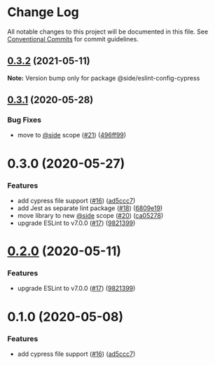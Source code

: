 # Change Log

All notable changes to this project will be documented in this file.
See [Conventional Commits](https://conventionalcommits.org) for commit guidelines.

## [0.3.2](https://github.com/reside-eng/lint-config/compare/@side/eslint-config-cypress@0.3.1...@side/eslint-config-cypress@0.3.2) (2021-05-11)

**Note:** Version bump only for package @side/eslint-config-cypress

## [0.3.1](https://github.com/reside-eng/lint-config/compare/@side/eslint-config-cypress@0.3.0...@side/eslint-config-cypress@0.3.1) (2020-05-28)

### Bug Fixes

- move to [@side](https://github.com/side) scope ([#21](https://github.com/reside-eng/lint-config/issues/21)) ([496ff99](https://github.com/reside-eng/lint-config/commit/496ff9956d51ae2e746549c7c687c8a11ae14b71))

# 0.3.0 (2020-05-27)

### Features

- add cypress file support ([#16](https://github.com/reside-eng/lint-config/issues/16)) ([ad5ccc7](https://github.com/reside-eng/lint-config/commit/ad5ccc72c08d2b3722874dbf14d0defa3498a0fe))
- add Jest as separate lint package ([#18](https://github.com/reside-eng/lint-config/issues/18)) ([6809e19](https://github.com/reside-eng/lint-config/commit/6809e19d63f92353ac5b769c475970f601822733))
- move library to new [@side](https://github.com/side) scope ([#20](https://github.com/reside-eng/lint-config/issues/20)) ([ca05278](https://github.com/reside-eng/lint-config/commit/ca052782a37ac2ac727cd202e1135d4dc01cab87))
- upgrade ESLint to v7.0.0 ([#17](https://github.com/reside-eng/lint-config/issues/17)) ([9821399](https://github.com/reside-eng/lint-config/commit/98213995db8f79bfddaabb51881fac0136b80073))

# [0.2.0](https://github.com/reside-eng/lint-config/compare/@side-eng/eslint-config-cypress@0.1.0...@side-eng/eslint-config-cypress@0.2.0) (2020-05-11)

### Features

- upgrade ESLint to v7.0.0 ([#17](https://github.com/reside-eng/lint-config/issues/17)) ([9821399](https://github.com/reside-eng/lint-config/commit/98213995db8f79bfddaabb51881fac0136b80073))

# 0.1.0 (2020-05-08)

### Features

- add cypress file support ([#16](https://github.com/reside-eng/lint-config/issues/16)) ([ad5ccc7](https://github.com/reside-eng/lint-config/commit/ad5ccc72c08d2b3722874dbf14d0defa3498a0fe))
